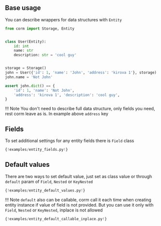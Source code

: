 ## Base usage

You can describe wrappers for data structures with `Entity`

```python
from corm import Storage, Entity


class User(Entity):
    id: int
    name: str
    description: str = 'cool guy'


storage = Storage()
john = User({'id': 1, 'name': 'John', 'address': 'kirova 1'}, storage)
john.name = 'Not John'

assert john.dict() == {
    'id': 1, 'name': 'Not John',
    'address': 'kirova 1', 'description': 'cool guy',
}
```

!!! Note
    You don't need to describe full data structure, only fields you need, rest corm leave as is. In example above `address` key

## Fields

To set additional settings for any entity fields there is `Field` class

```python
{!examples/entity_fields.py!}
```

## Default values

There are two ways to set default value, just set as class value or through `default` param of `Field`, `Nested` or `KeyNested`

```python
{!examples/entity_default_values.py!}
```

!!! Note
    `default` also can be callable, corm call it each time when creating entity instance if value of field is not provided. But you can use it only with `Field`, `Nested` or `KeyNested`, inplace is not allowed

```python
{!examples/entity_default_callable_inplace.py!}
```
